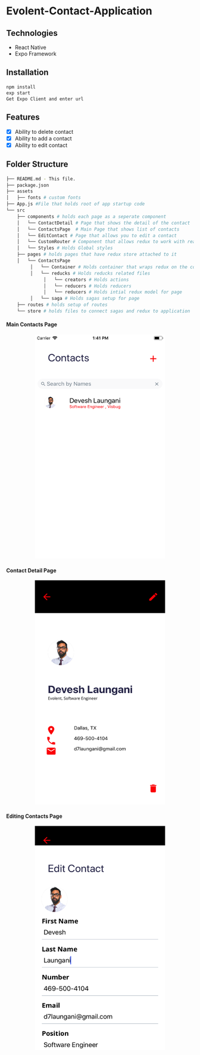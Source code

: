 # Evolent-Contact-Application

## Technologies

- React Native
- Expo Framework

## Installation

```
npm install
exp start
Get Expo Client and enter url
```

## Features

- [x] Ability to delete contact
- [x] Ability to add a contact
- [x] Ability to edit contact

## Folder Structure
```bash
├── README.md - This file.
├── package.json
├── assets
│   ├── fonts # custom fonts
├── App.js #File that holds root of app startup code
└── src
    ├── components # holds each page as a seperate component
    │   └── ContactDetail # Page that shows the detail of the contact
    │   └── ContactsPage  # Main Page that shows list of contacts
    │   └── EditContact # Page that allows you to edit a contact
    │   └── CustomRouter # Component that allows redux to work with react-router-native-flux
    │   └── Styles # Holds Global styles
    ├── pages # holds pages that have redux store attached to it
    │   └── ContactsPage
         │   └── Container # Holds container that wraps redux on the component
         │   └── reducks # Holds reducks related files 
              │   └── creators # Holds actions
              │   └── reducers # Holds reducers
              │   └── reducers # Holds intial redux model for page
         │   └── saga # Holds sagas setup for page 
    ├── routes # holds setup of routes
    └── store # holds files to connect sagas and redux to application
```

#### Main Contacts Page

<p align="center">
<img src="https://github.com/d7laungani/Evolent-Contact-Application/blob/master/images/main.png" width="350" height="600" />
</p>

#### Contact Detail Page

<p align="center">
<img src="https://github.com/d7laungani/Evolent-Contact-Application/blob/master/images/details.png" width="350" height="600"/>
</p>

#### Editing Contacts Page

<p align="center">
<img src="https://github.com/d7laungani/Evolent-Contact-Application/blob/master/images/edit.png" width="350" height="600"/>
</p>
